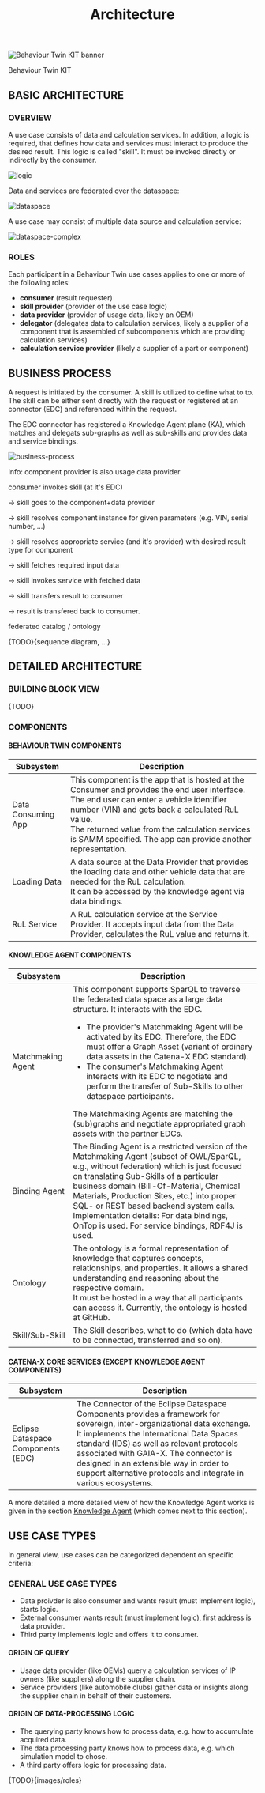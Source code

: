 ﻿---
id: architecture
title: Architecture
description: Behaviour Twin KIT
sidebar_position: 5
---

<div style={{display:'block'}}>
  <div style={{display:'inline-block', verticalAlign:'top'}}>

![Behaviour Twin KIT banner](../../../../static/img/kit-icons/behaviour-twin-kit-icon-mini.png)

  </div>
  <div style={{display:'inline-block', fontSize:17, color:'rgb(255,166,1)', marginLeft:7, verticalAlign:'top', paddingTop:6}}>
Behaviour Twin KIT
  </div>
</div>

## BASIC ARCHITECTURE

### OVERVIEW

A use case consists of data and calculation services. In addition, a logic is required, that defines how data and services must interact to produce the desired result. This logic is called "skill". It must be invoked directly or indirectly by the consumer.

![logic](assets/logic.drawio.svg)

Data and services are federated over the dataspace:

![dataspace](assets/dataspace.drawio.svg)

A use case may consist of multiple data source and calculation service:

![dataspace-complex](assets/dataspace-complex.drawio.svg)

### ROLES

Each participant in a Behaviour Twin use cases applies to one or more of the following roles:

- **consumer** (result requester)
- **skill provider** (provider of the use case logic)
- **data provider** (provider of usage data, likely an OEM)
- **delegator** (delegates data to calculation services, likely a supplier of a component that
  is assembled of subcomponents which are providing calculation services)
- **calculation service provider** (likely a supplier of a part or component)

## BUSINESS PROCESS

A request is initiated by the consumer. A skill is utilized to define what to to. The skill can be either sent directly with the request or registered at an connector (EDC) and referenced within the request.

The EDC connector has registered a Knowledge Agent plane (KA), which matches and delegats sub-graphs as well as sub-skills and provides data and service bindings.

![business-process](assets/business-process.drawio.svg)

Info: component provider is also usage data provider

consumer invokes skill (at it's EDC)

  -> skill goes to the component+data provider

  -> skill resolves component instance for given parameters (e.g. VIN, serial number, ...)

  -> skill resolves appropriate service (and it's provider) with desired result type for component

  -> skill fetches required input data

  -> skill invokes service with fetched data

  -> skill transfers result to consumer
  
  -> result is transfered back to consumer.

federated catalog / ontology

{TODO}{sequence diagram, ...}

## DETAILED ARCHITECTURE

### BUILDING BLOCK VIEW

{TODO}

### COMPONENTS

#### BEHAVIOUR TWIN COMPONENTS

|Subsystem|Description|
|---------|-----------|
|Data Consuming App| This component is the app that is hosted at the Consumer and provides the end user interface. The end user can enter a vehicle identifier number (VIN) and gets back a calculated RuL value. <BR/> The returned value from the calculation services is SAMM specified. The app can provide another representation.|
|Loading Data | A data source at the Data Provider that provides the loading data and other vehicle data that are needed for the RuL calculation. <BR/> It can be accessed by the knowledge agent via data bindings.|
|RuL Service| A RuL calculation service at the Service Provider. It accepts input data from the Data Provider, calculates the RuL value and returns it.|

#### KNOWLEDGE AGENT COMPONENTS

|Subsystem|Description|
|---------|-----------|
|Matchmaking Agent|This component supports SparQL to traverse the federated data space as a large data structure. It interacts with the EDC. <UL><LI>The provider's Matchmaking Agent will be activated by its EDC. Therefore, the EDC must offer a Graph Asset (variant of ordinary data assets in the Catena-X EDC standard).</LI><LI> The consumer's Matchmaking Agent interacts with its EDC to negotiate and perform the transfer of Sub-Skills to other dataspace participants.</LI></UL> The Matchmaking Agents are matching the (sub)graphs and negotiate appropriated graph assets with the partner EDCs.|
|Binding Agent| The Binding Agent is a restricted version of the Matchmaking Agent (subset of OWL/SparQL, e.g., without federation) which is just focused on translating Sub-Skills of a particular business domain (Bill-Of-Material, Chemical Materials, Production Sites, etc.)  into proper SQL- or REST based backend system calls. <BR/> Implementation details: For data bindings, OnTop is used. For service bindings, RDF4J is used.|
|Ontology|The ontology is a formal representation of knowledge that captures concepts, relationships, and properties. It allows a shared understanding and reasoning about the respective domain. <BR/> It must be hosted in a way that all participants can access it. Currently, the ontology is hosted at GitHub.|
|Skill/Sub-Skill| The Skill describes, what to do (which data have to be connected, transferred and so on).|

#### CATENA-X CORE SERVICES (EXCEPT KNOWLEDGE AGENT COMPONENTS)

|Subsystem|Description|
|---------|-----------|
|Eclipse Dataspace Components (EDC)|The Connector of the Eclipse Dataspace Components provides a framework for sovereign, inter-organizational data exchange. It implements the International Data Spaces standard (IDS) as well as relevant protocols associated with GAIA-X. The connector is designed in an extensible way in order to support alternative protocols and integrate in various ecosystems.|

A more detailed a more detailed view of how the Knowledge Agent works is given in the section [Knowledge Agent](./knowledge-agent) (which comes next to this section).

## USE CASE TYPES

In general view, use cases can be categorized dependent on specific criteria:

### GENERAL USE CASE TYPES

- Data proivder is also consumer and wants result (must implement logic),  starts logic.
- External consumer wants result (must implement logic), first address is data provider.
- Third party implements logic and offers it to consumer.

#### ORIGIN OF QUERY

- Usage data provider (like OEMs) query a calculation services of IP owners (like suppliers) along the supplier chain.
- Service providers (like automobile clubs) gather data or insights along the supplier chain in behalf of their customers.

#### ORIGIN OF DATA-PROCESSING LOGIC

- The querying party knows how to process data, e.g. how to accumulate acquired data.
- The data processing party knows how to process data, e.g. which simulation model to chose.
- A third party offers logic for processing data.

{TODO}{images/roles}
